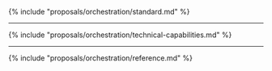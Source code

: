 {% include "proposals/orchestration/standard.md" %}

______________________________________________________________________

{% include "proposals/orchestration/technical-capabilities.md" %}

______________________________________________________________________

{% include "proposals/orchestration/reference.md" %}
